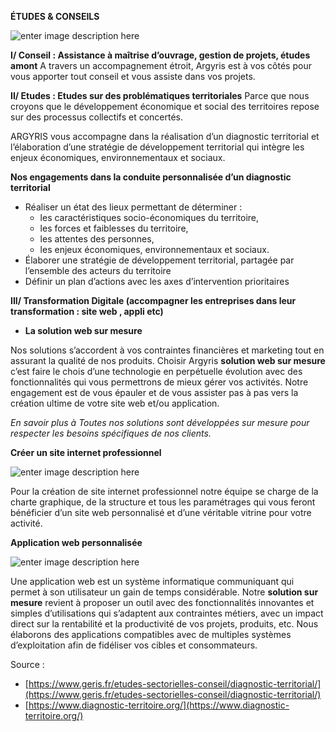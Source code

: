 **ÉTUDES & CONSEILS**

![enter image description here](https://lh3.googleusercontent.com/jkR_CB33_g6ZeLwo_xCVG9UGhq2xHVmxO1v4BKFhYL9XsAPUWTkdOagwxul9IvWY5tBxbO23CCyd)

**I/ Conseil : Assistance à maîtrise d’ouvrage, gestion de projets, études amont**
A travers un accompagnement étroit, Argyris est à vos côtés pour vous apporter tout conseil et vous assiste dans vos projets.

**II/ Etudes : Etudes sur des problématiques territoriales**
Parce que nous croyons que le développement économique et social des territoires repose sur des processus collectifs et concertés.

ARGYRIS vous accompagne dans la réalisation d’un diagnostic territorial et l’élaboration d’une stratégie de développement territorial qui intègre les enjeux économiques, environnementaux et sociaux.

**Nos engagements dans la conduite personnalisée d’un diagnostic territorial**

-   Réaliser un état des lieux permettant de déterminer : 
    -   les caractéristiques socio-économiques du territoire,
    -   les forces et faiblesses du territoire,
    -   les attentes des personnes,
    -   les enjeux économiques, environnementaux et sociaux.
-   Élaborer une stratégie de développement territorial, partagée par l’ensemble des acteurs du territoire
-   Définir un plan d’actions avec les axes d’intervention prioritaires

**III/ Transformation Digitale (accompagner les entreprises dans leur transformation : site web , appli etc)**

- **La  solution web sur mesure**

Nos solutions s’accordent à vos contraintes financières et marketing tout en assurant la qualité de nos produits. Choisir Argyris  **solution web sur mesure** c’est faire le chois d’une technologie en perpétuelle évolution avec des fonctionnalités qui vous permettrons de mieux gérer vos activités. Notre engagement est de vous épauler et de vous assister pas à pas vers la création ultime de votre site web et/ou application.

*En savoir plus à*
*Toutes nos solutions sont développées sur mesure pour respecter les besoins spécifiques de nos clients.*

**Créer un site internet professionnel**

![enter image description here](https://lh3.googleusercontent.com/eB0ddPVdgSsbWIXPs6Y2XbNuDTCdmdlhSfCDQ4HmbHEuYfNdvUlTzKAR9sbRYRAzNcRnwGdOCJya)

Pour la création de site internet professionnel notre équipe se charge de la charte graphique, de la structure et tous les paramétrages qui vous feront bénéficier d’un site web personnalisé et d’une véritable vitrine pour votre activité.

**Application web personnalisée**

![enter image description here](https://lh3.googleusercontent.com/tIKTM5iaEQfKHQ1t-SWLYoD67U4s6fTDEdjuj7S8B6Rc0fsv3moX7UMp4nU5qYblLCDpet9LQyvr)

Une application web est un système informatique communiquant qui permet à son utilisateur un gain de temps considérable. Notre **solution sur mesure** revient à proposer un outil avec des fonctionnalités innovantes et simples d’utilisations qui s’adaptent aux contraintes métiers, avec un impact direct sur la rentabilité et la productivité de vos projets, produits, etc. Nous élaborons des applications compatibles avec de multiples systèmes d’exploitation afin de fidéliser vos cibles et consommateurs.

Source : 
- [https://www.geris.fr/etudes-sectorielles-conseil/diagnostic-territorial/](https://www.geris.fr/etudes-sectorielles-conseil/diagnostic-territorial/)
- [https://www.diagnostic-territoire.org/](https://www.diagnostic-territoire.org/)
<!--stackedit_data:
eyJoaXN0b3J5IjpbLTEyNDcwMzQ3OTgsLTQyNDM3MDI1LDExOD
gxODkwODcsMTk1NjY2MzM0LDE4NTQ1Njc0MjUsNzMwOTk4MTE2
XX0=
-->